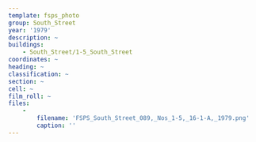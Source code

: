```yaml
---
template: fsps_photo
group: South_Street
year: '1979'
description: ~
buildings:
    - South_Street/1-5_South_Street
coordinates: ~
heading: ~
classification: ~
section: ~
cell: ~
film_roll: ~
files:
    -
        filename: 'FSPS_South_Street_089,_Nos_1-5,_16-1-A,_1979.png'
        caption: ''
---
```

